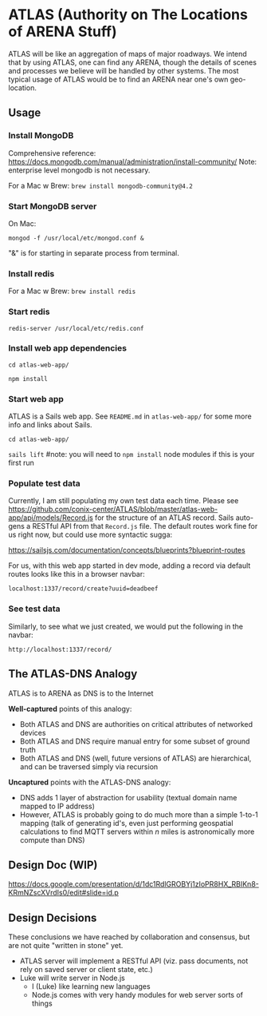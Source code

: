 # ATLAS (Authority on The Locations of ARENA Stuff)

ATLAS will be like an aggregation of maps of major roadways. We intend that by using ATLAS, one can find any ARENA, though the details of scenes and processes we believe will be handled by other systems. The most typical usage of ATLAS would be to find an ARENA near one's own geo-location.


## Usage

### Install MongoDB

Comprehensive reference:
https://docs.mongodb.com/manual/administration/install-community/
Note: enterprise level mongodb is not necessary.

For a Mac w Brew:
`brew install mongodb-community@4.2`


### Start MongoDB server

On Mac:

`mongod -f /usr/local/etc/mongod.conf &`

"&" is for starting in separate process from terminal.


### Install redis

For a Mac w Brew:
`brew install redis`


### Start redis

`redis-server /usr/local/etc/redis.conf`


### Install web app dependencies

`cd atlas-web-app/`

`npm install`

### Start web app

ATLAS is a Sails web app. See `README.md` in `atlas-web-app/` for some more info and links about Sails.

`cd atlas-web-app/`

`sails lift` #note: you will need to `npm install` node modules if this is your first run

### Populate test data
Currently, I am still populating my own test data each time. Please see https://github.com/conix-center/ATLAS/blob/master/atlas-web-app/api/models/Record.js for the structure of an ATLAS record. Sails auto-gens a RESTful API from that `Record.js` file. The default routes work fine for us right now, but could use more syntactic sugga:

https://sailsjs.com/documentation/concepts/blueprints?blueprint-routes

For us, with this web app started in dev mode, adding a record via default routes looks like this in a browser navbar:

`localhost:1337/record/create?uuid=deadbeef`

### See test data
Similarly, to see what we just created, we would put the following in the navbar:

`http://localhost:1337/record/`

## The ATLAS-DNS Analogy
ATLAS is to ARENA as DNS is to the Internet

**Well-captured** points of this analogy:
- Both ATLAS and DNS are authorities on critical attributes of networked devices
- Both ATLAS and DNS require manual entry for some subset of ground truth
- Both ATLAS and DNS (well, future versions of ATLAS) are hierarchical, and can be traversed simply via recursion

**Uncaptured** points with the ATLAS-DNS analogy:
- DNS adds 1 layer of abstraction for usability (textual domain name mapped to IP address)
- However, ATLAS is probably going to do much more than a simple 1-to-1 mapping (talk of generating id's, even just performing geospatial calculations to find MQTT servers within *n* miles is astronomically more compute than DNS)

## Design Doc (WIP)
https://docs.google.com/presentation/d/1dc1RdlGROBYj1zIoPR8HX_RBIKn8-KRmNZscXVrdIs0/edit#slide=id.p

## Design Decisions
These conclusions we have reached by collaboration and consensus, but are not quite "written in stone" yet.
- ATLAS server will implement a RESTful API (viz. pass documents, not rely on saved server or client state, etc.)
- Luke will write server in Node.js
  - I (Luke) like learning new languages
  - Node.js comes with very handy modules for web server sorts of things
